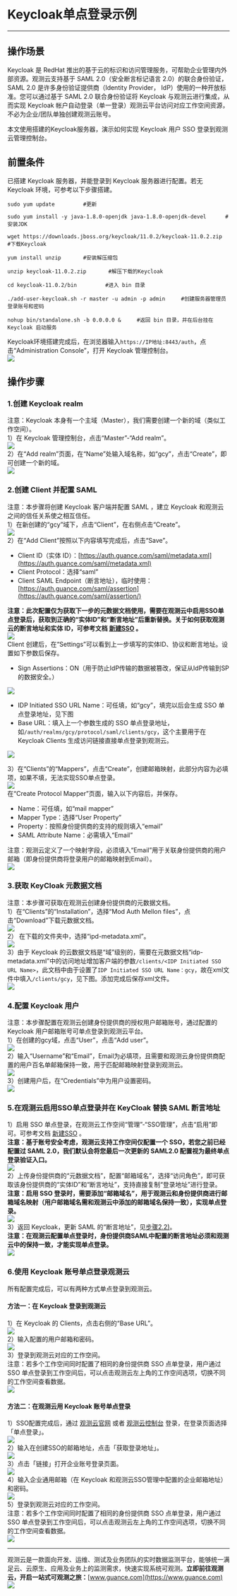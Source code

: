 # Keycloak单点登录示例
---


## 操作场景

Keycloak 是 RedHat 推出的基于云的标识和访问管理服务，可帮助企业管理内外部资源。观测云支持基于 SAML 2.0（安全断言标记语言 2.0）的联合身份验证，SAML 2.0 是许多身份验证提供商（Identity Provider， IdP）使用的一种开放标准。您可以通过基于 SAML 2.0 联合身份验证将 Keycloak 与观测云进行集成，从而实现 Keycloak 帐户自动登录（单一登录）观测云平台访问对应工作空间资源，不必为企业/团队单独创建观测云账号。

本文使用搭建的Keycloak服务器，演示如何实现 Keycloak 用户 SSO 登录到观测云管理控制台。


## 前置条件

已搭建 Keycloak 服务器，并能登录到 Keycloak 服务器进行配置。若无 Keycloak 环境，可参考以下步骤搭建。

```
sudo yum update         #更新

sudo yum install -y java-1.8.0-openjdk java-1.8.0-openjdk-devel      #安装JDK

wget https://downloads.jboss.org/keycloak/11.0.2/keycloak-11.0.2.zip   #下载Keycloak

yum install unzip       #安装解压缩包

unzip keycloak-11.0.2.zip       #解压下载的Keycloak

cd keycloak-11.0.2/bin         #进入 bin 目录

./add-user-keycloak.sh -r master -u admin -p admin     #创建服务器管理员登录账号和密码

nohup bin/standalone.sh -b 0.0.0.0 &     #返回 bin 目录，并在后台挂在 Keycloak 启动服务
```

Keycloak环境搭建完成后，在浏览器输入`https://IP地址:8443/auth`，点击“Administration Console”，打开 Keycloak 管理控制台。<br />![](../img/05_keycloak_01.png)

## 操作步骤

### 1.创建 Keycloak realm

注意：Keycloak 本身有一个主域（Master），我们需要创建一个新的域（类似工作空间）。<br />1）在 Keycloak 管理控制台，点击“Master”-“Add realm”。<br />![](../img/05_keycloak_02.png)<br />2）在“Add realm”页面，在“Name”处输入域名称，如“gcy”，点击“Create”，即可创建一个新的域。<br />![](../img/05_keycloak_03.png)


### 2.创建 Client 并配置 SAML

注意：本步骤将创建 Keycloak 客户端并配置 SAML ，建立 Keycloak 和观测云之间的信任关系使之相互信任。<br />1）在新创建的“gcy”域下，点击“Client”，在右侧点击“Create”。<br />![](../img/05_keycloak_04.png)<br />2）在“Add Client”按照以下内容填写完成后，点击“Save”。

- Client ID（实体 ID）：[https://auth.guance.com/saml/metadata.xml](https://auth.guance.com/saml/metadata.xml)
- Client Protocol：选择“saml”
- Client SAML Endpoint（断言地址），临时使用：[https://auth.guance.com/saml/assertion](https://auth.guance.com/saml/assertion/)

**注意：此次配置仅为获取下一步的元数据文档使用，需要在观测云中启用SSO单点登录后，获取到正确的“实体ID”和“断言地址”后重新替换。关于如何获取观测云的断言地址和实体 ID，可参考文档 **[**新建SSO**](./17-工作空间管理/06-SSO管理.md)** 。**<br />![](../img/05_keycloak_05.png)<br />Client 创建后，在“Settings”可以看到上一步填写的实体ID、协议和断言地址。设置如下参数后保存。

- Sign Assertions：ON（用于防止IdP传输的数据被篡改，保证从IdP传输到SP的数据安全。）

![](../img/05_keycloak_06.png)

- IDP Initiated SSO URL Name：可任填，如“gcy”，填完以后会生成 SSO 单点登录地址，见下图
- Base URL：填入上一个参数生成的 SSO 单点登录地址，如`/auth/realms/gcy/protocol/saml/clients/gcy`，这个主要用于在 Keycloak Clients 生成访问链接直接单点登录到观测云。

![](../img/05_keycloak_07.png)

3）在“Clients”的“Mappers”，点击“Create”，创建邮箱映射，此部分内容为必填项，如果不填，无法实现SSO单点登录。<br />![](../img/05_keycloak_08.png)<br />在“Create Protocol Mapper”页面，输入以下内容后，并保存。

- Name：可任填，如“mail mapper”
- Mapper Type：选择“User Property”
- Property：按照身份提供商的支持的规则填入“email”
- SAML Attribute Name：必需填入“Email”

注意：观测云定义了一个映射字段，必须填入“Email”用于关联身份提供商的用户邮箱（即身份提供商将登录用户的邮箱映射到Email）。<br />![](../img/05_keycloak_09.png)

### 3.获取 KeyCloak 元数据文档

注意：本步骤可获取在观测云创建身份提供商的元数据文档。<br />1）在“Clients”的“Installation”，选择“Mod Auth Mellon files”，点击“Download”下载元数据文档。<br />![](../img/05_keycloak_10.png)<br />2） 在下载的文件夹中，选择“ipd-metadata.xml”。<br />![](../img/05_keycloak_11.png)<br />3）由于 Keycloak 的云数据文档是“域”级别的，需要在元数据文档“idp-metadata.xml”中的访问地址增加客户端的参数`/clients/<IDP Initiated SSO URL Name>`，此文档中由于设置了`IDP Initiated SSO URL Name：gcy`，故在xml文件中填入`/clients/gcy`，见下图。添加完成后保存xml文件。<br />![](../img/05_keycloak_12.png)


### 4.配置 Keycloak 用户

注意：本步骤配置在观测云创建身份提供商的授权用户邮箱账号，通过配置的 Keycloak 用户邮箱账号可单点登录到观测云平台。<br />1）在创建的gcy域，点击“User”，点击“Add user”。<br />![](../img/05_keycloak_13.png)<br />2）输入“Username”和“Email”，Email为必填项，且需要和观测云身份提供商配置的用户百名单邮箱保持一致，用于匹配邮箱映射登录到观测云。<br />![](../img/05_keycloak_14.png)<br />3）创建用户后，在“Credentials”中为用户设置密码。<br />![](../img/05_keycloak_15.png)


### 5.在观测云启用SSO单点登录并在 KeyCloak 替换 SAML 断言地址

1）启用 SSO 单点登录，在观测云工作空间“管理”-“SSO管理”，点击“启用”即可。可参考文档 [新建SSO](./17-工作空间管理/06-SSO管理.md) 。<br />**注意：基于账号安全考虑，观测云支持工作空间仅配置一个 SSO，若您之前已经配置过 SAML 2.0，我们默认会将您最后一次更新的 SAML2.0 配置视为最终单点登录验证入口。**<br />![](../img/05_keycloak_16.png)<br />2）上传身份提供商的“元数据文档”，配置“邮箱域名”，选择“访问角色”，即可获取该身份提供商的“实体ID”和“断言地址”，支持直接复制“登录地址”进行登录。<br />**注意：启用 SSO 登录时，需要添加“邮箱域名”，用于观测云和身份提供商进行邮箱域名映射（用户邮箱域名需和观测云中添加的邮箱域名保持一致），实现单点登录。**<br />![](../img/05_keycloak_17.png)<br />3）返回 Keycloak，更新 SAML 的“断言地址”，见[步骤2.2)](#j217u)。<br />**注意：在观测云配置单点登录时，身份提供商SAML中配置的断言地址必须和观测云中的保持一致，才能实现单点登录。**<br />![](../img/05_keycloak_18.png)

### 6.使用 Keycloak 账号单点登录观测云

所有配置完成后，可以有两种方式单点登录到观测云。

#### 方法一：在 Keycloak 登录到观测云

1）在 Keycloak 的 Clients，点击右侧的“Base URL”。<br />![](../img/05_keycloak_19.png)<br />2）输入配置的用户邮箱和密码。<br />![](../img/05_keycloak_20.png)<br />3）登录到观测云对应的工作空间。<br />注意：若多个工作空间同时配置了相同的身份提供商 SSO 点单登录，用户通过 SSO 单点登录到工作空间后，可以点击观测云左上角的工作空间选项，切换不同的工作空间查看数据。<br />![](../img/1.sso_okta_23.png)

#### 方法二：在观测云用 Keycloak 账号单点登录

1）SSO配置完成后，通过 [观测云官网](https://www.dataflux.cn/) 或者 [观测云控制台](https://auth.dataflux.cn/loginpsw) 登录，在登录页面选择「单点登录」。<br />![](../img/9.sso_2.png)<br />2）输入在创建SSO的邮箱地址，点击「获取登录地址」。<br />![](../img/9.sso_3.png)<br />3）点击「链接」打开企业账号登录页面。<br />![](../img/03_authing_13.png)<br />4）输入企业通用邮箱（在 Keycloak 和观测云SSO管理中配置的企业邮箱地址）和密码。<br />![](../img/4.keycloak_9.1.png)<br />5）登录到观测云对应的工作空间。<br />注意：若多个工作空间同时配置了相同的身份提供商 SSO 点单登录，用户通过 SSO 单点登录到工作空间后，可以点击观测云左上角的工作空间选项，切换不同的工作空间查看数据。<br />![](../img/1.sso_okta_23.png)

---

观测云是一款面向开发、运维、测试及业务团队的实时数据监测平台，能够统一满足云、云原生、应用及业务上的监测需求，快速实现系统可观测。**立即前往观测云，开启一站式可观测之旅：**[www.guance.com](https://www.guance.com)<br />![](../img/logo_2.png)
